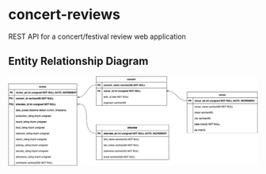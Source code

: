 # concert-reviews
REST API for a concert/festival review web application

## Entity Relationship Diagram

![alt text](https://github.com/DukesGuy/concert-reviews/blob/main/ConcertReview-ERDiagram.png?raw=true)

